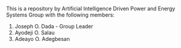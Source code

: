 This is a repository by Artificial Intelligence Driven Power and Energy Systems Group with the following members:
1. Joseph O. Dada - Group Leader
2. Ayodeji O. Salau
3. Adeayo O. Adegbesan
